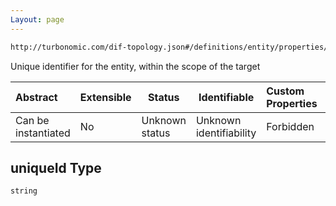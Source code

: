 ```yaml
---
Layout: page
---
```

```txt
http://turbonomic.com/dif-topology.json#/definitions/entity/properties/uniqueId
```

Unique identifier for the entity, within the scope of the target


| Abstract            | Extensible | Status         | Identifiable            | Custom Properties | Additional Properties | Access Restrictions | Defined In                                                                                   |
| :------------------ | ---------- | -------------- | ----------------------- | :---------------- | --------------------- | ------------------- | -------------------------------------------------------------------------------------------- |
| Can be instantiated | No         | Unknown status | Unknown identifiability | Forbidden         | Allowed               | none                | [dif-total-schema.schema.json\*](../out/dif-total-schema.schema.json "open original schema") |

## uniqueId Type

`string`
